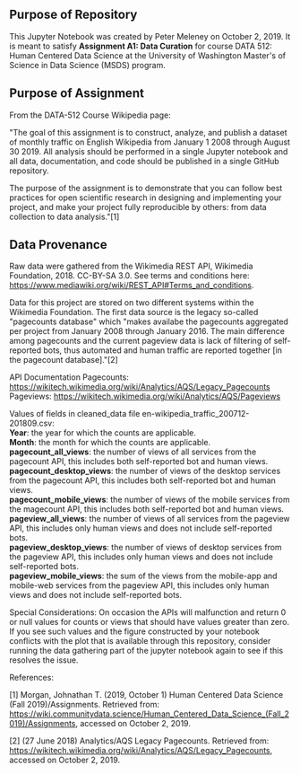 ## Purpose of Repository

This Jupyter Notebook was created by Peter Meleney on October 2, 2019.  It is meant to satisfy **Assignment A1: Data Curation** for course DATA 512: Human Centered Data Science at the University of Washington Master's of Science in Data Science (MSDS) program.

## Purpose of Assignment

From the DATA-512 Course Wikipedia page:

"The goal of this assignment is to construct, analyze, and publish a dataset of monthly traffic on English Wikipedia from January 1 2008 through August 30 2019. All analysis should be performed in a single Jupyter notebook and all data, documentation, and code should be published in a single GitHub repository.

The purpose of the assignment is to demonstrate that you can follow best practices for open scientific research in designing and implementing your project, and make your project fully reproducible by others: from data collection to data analysis."[1]

## Data Provenance
Raw data were gathered from the Wikimedia REST API, Wikimedia Foundation, 2018. CC-BY-SA 3.0.  See terms and conditions here: https://www.mediawiki.org/wiki/REST_API#Terms_and_conditions.

Data for this project are stored on two different systems within the Wikimedia Foundation.  The first data source is the legacy so-called "pagecounts database" which "makes availabe the pagecounts aggregated per project from January 2008 through January 2016.  The main difference among pagecounts and the current pageview data is lack of filtering of self-reported bots, thus automated and human traffic are reported together [in the pagecount database]."[2] 

API Documentation
Pagecounts: https://wikitech.wikimedia.org/wiki/Analytics/AQS/Legacy_Pagecounts
Pageviews: https://wikitech.wikimedia.org/wiki/Analytics/AQS/Pageviews

Values of fields in cleaned_data file en-wikipedia_traffic_200712-201809.csv:  
**Year**: the year for which the counts are applicable.  
**Month**: the month for which the counts are applicable.  
**pagecount_all_views**: the number of views of all services from the pagecount API, this includes both self-reported bot and human views.  
**pagecount_desktop_views**: the number of views of the desktop services from the pagecount API, this includes both self-reported bot and human views.  
**pagecount_mobile_views**: the number of views of the mobile services from the magecount API, this includes both self-reported bot and human views.  
**pageview_all_views**: the number of views of all services from the pageview API, this includes only human views and does not include self-reported bots.  
**pageview_desktop_views**: the number of views of desktop services from the pageview API, this includes only human views and does not include self-reported bots.  
**pageview_mobile_views**: the sum of the views from the mobile-app and mobile-web services from the pageview API, this includes only human views and does not include self-reported bots.  

Special Considerations:
On occasion the APIs will malfunction and return 0 or null values for counts or views that should have values greater than zero.  If you see such values and the figure constructed by your notebook conflicts with the plot that is available through this repository, consider running the data gathering part of the jupyter notebook again to see if this resolves the issue.

References:

[1] Morgan, Johnathan T. (2019, October 1)  Human Centered Data Science (Fall 2019)/Assignments.  Retrieved from: https://wiki.communitydata.science/Human_Centered_Data_Science_(Fall_2019)/Assignments, accessed on October 2, 2019.

[2] (27 June 2018) Analytics/AQS Legacy Pagecounts. Retrieved from: https://wikitech.wikimedia.org/wiki/Analytics/AQS/Legacy_Pagecounts, accessed on October 2, 2019.
